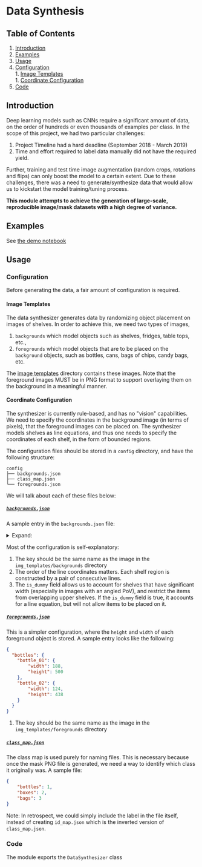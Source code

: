 # Data Synthesis

## Table of Contents

1. [Introduction](#introduction)  
1. [Examples](#examples)  
1. [Usage](#usage)  
  1. [Configuration](#configuration)  
    1. [Image Templates](#image-templates)  
    1. [Coordinate Configuration](#coordinate-configuration)  
  1. [Code](#code)  

## Introduction

Deep learning models such as CNNs require a significant amount of data, on the order of hundreds or even thousands of examples per class. In the scope of this project, we had two particular challenges:

1. Project Timeline had a hard deadline (September 2018 - March 2019)
2. Time and effort required to label data manually did not have the required yield.

Further, training and test time image augmentation (random crops, rotations and flips) can only boost the model to a certain extent. Due to these challenges, there was a need to generate/synthesize data that would allow us to kickstart the model training/tuning process.

**This module attempts to achieve the generation of large-scale, reproducible image/mask datasets with a high degree of variance.**

## Examples

See [the demo notebook](./Synthetic-Data-Creation-for-Retail-Environments.ipynb)

## Usage

### Configuration

Before generating the data, a fair amount of configuration is required.

#### Image Templates

The data synthesizer generates data by randomizing object placement on images of shelves.
In order to achieve this, we need two types of images,
  1. `backgrounds` which model objects such as shelves, fridges, table tops, etc.,
  2. `foregrounds` which model objects that are to be placed on the `background` objects, such as bottles, cans, bags of chips, candy bags, etc.

The [image templates](./img_templates) directory contains these images. Note that the foreground images MUST be in PNG format to support overlaying them on the background in a meaningful manner.

#### Coordinate Configuration

The synthesizer is currently rule-based, and has no "vision" capabilities. We need to specify the coordinates in the background image (in terms of pixels), that the foreground images can be placed on. The synthesizer models shelves as line equations, and thus one needs to specify the coordinates of each shelf, in the form of bounded regions.

The configuration files should be stored in a `config` directory, and have the following structure:
```
config
├── backgrounds.json
├── class_map.json
└── foregrounds.json
```

We will talk about each of these files below:

##### [`backgrounds.json`](./config/backgrounds.json)

A sample entry in the `backgrounds.json` file:
<details><summary>Expand:</summary>

<p>

```json
{
  "supermarket_shelf_4": {
    "shelves": [
      {
        "x_start": 0,
        "y_start": 48,
        "x_end": 264,
        "y_end": 47
      },
      {
        "x_start": 15,
        "y_start": 87,
        "x_end": 263,
        "y_end": 169
      },
      {
        "x_start": 0,
        "y_start": 93,
        "x_end": 263,
        "y_end": 201,
        "is_dummy": true
      },
      {
        "x_start": 15,
        "y_start": 157,
        "x_end": 262,
        "y_end": 383
      }
    ]
  }
}
```

</p>
</details>

Most of the configuration is self-explanatory:

1. The key should be the same name as the image in the `img_templates/backgrounds` directory
1. The order of the line coordinates matters. Each shelf region is constructed by a pair of consecutive lines.
1. The `is_dummy` field allows us to account for shelves that have significant width (especially in images with an angled PoV), and restrict the items from overlapping upper shelves. If the `is_dummy` field is true, it accounts for a line equation, but will not allow items to be placed on it.

##### [`foregrounds.json`](./config/foregrounds.json)

This is a simpler configuration, where the `height` and `width` of each foreground object is stored. A sample entry looks like the following:

```json
{
  "bottles": {
    "bottle_01": {
        "width": 188,
        "height": 500
    },
    "bottle_02": {
        "width": 124,
        "height": 438
    }
  }
}
```

1. The key should be the same name as the image in the `img_templates/foregrounds` directory

##### [`class_map.json`](./config/class_map.json)

The class map is used purely for naming files. This is necessary because once the mask PNG file is generated, we need a way to identify which class it originally was. A sample file:

```json
{
	"bottles": 1,
	"boxes": 2,
	"bags": 3
}
```

Note: In retrospect, we could simply include the label in the file itself, instead of creating `id_map.json` which is the inverted version of `class_map.json`.

### Code

The module exports the `DataSynthesizer` class
